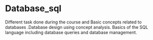 # Database_sql
Different task done during the course and Basic concepts related to databases .Database design using concept analysis. Basics of the SQL language including database queries and database management.
